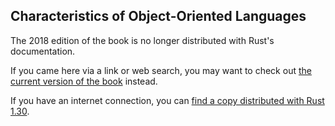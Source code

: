 ## Characteristics of Object-Oriented Languages

The 2018 edition of the book is no longer distributed with Rust's documentation.

If you came here via a link or web search, you may want to check out [the current
version of the book](../ch17-01-what-is-oo.md) instead.

If you have an internet connection, you can [find a copy distributed with
Rust
1.30](https://doc.rust-lang.org/1.30.0/book/2018-edition/ch17-01-what-is-oo.html).